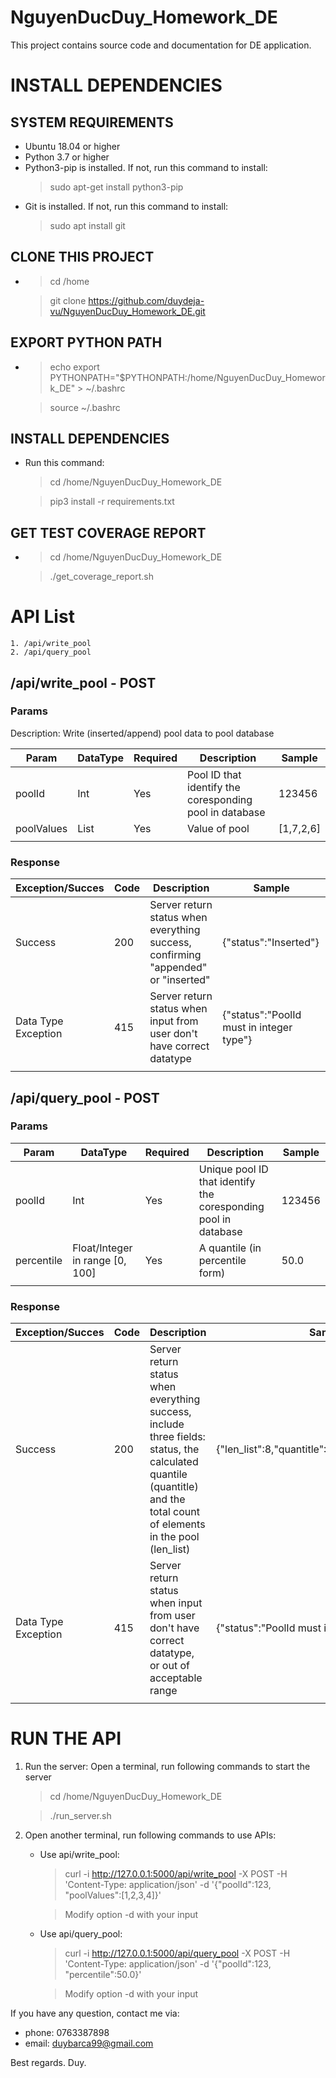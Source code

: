 # NguyenDucDuy_Homework_DE
This project contains source code and documentation for DE application. 

# INSTALL DEPENDENCIES

## SYSTEM REQUIREMENTS
- Ubuntu 18.04 or higher
- Python 3.7 or higher
- Python3-pip is installed. If not, run this command to install:
    > sudo apt-get install python3-pip
- Git is installed. If not, run this command to install:
    > sudo apt install git

## CLONE THIS PROJECT
- 
    > cd /home

    > git clone https://github.com/duydeja-vu/NguyenDucDuy_Homework_DE.git

## EXPORT PYTHON PATH
- 
    > echo export PYTHONPATH="$PYTHONPATH:/home/NguyenDucDuy_Homework_DE" > ~/.bashrc

    > source ~/.bashrc

## INSTALL DEPENDENCIES
- Run this command:
    > cd /home/NguyenDucDuy_Homework_DE

    > pip3 install -r requirements.txt

## GET TEST COVERAGE REPORT
- 
    > cd /home/NguyenDucDuy_Homework_DE

    > ./get_coverage_report.sh

# API List

    1. /api/write_pool
    2. /api/query_pool

## /api/write_pool - POST

### Params
Description: Write (inserted/append) pool data to pool database

| Param      | DataType | Required | Description                                                    | Sample    |
|------------|------|----------|----------------------------------------------------------------|-----------|
| poolId     | Int  | Yes      | Pool ID that identify the coresponding pool in database | 123456    
| poolValues | List | Yes      | Value of pool                                              | [1,7,2,6] |
|            |      |          |                                                                |           |

### Response
| Exception/Succes    | Code | Description                                                              | Sample                                   |
|---------------------|------|--------------------------------------------------------------------------|------------------------------------------|
| Success             | 200  | Server return status when everything success, confirming "appended" or "inserted"                           | {"status":"Inserted"}                    |
| Data Type Exception | 415  | Server return status when input from user don't have correct datatype | {"status":"PoolId must in integer type"} |
|                     |      |                                                                          |                                          |

## /api/query_pool - POST

### Params
| Param      | DataType | Required | Description                                                    | Sample    |
|------------|------|----------|----------------------------------------------------------------|-----------|
| poolId     | Int  | Yes      | Unique pool ID that identify the coresponding pool in database | 123456    |
| percentile | Float/Integer in range [0, 100] | Yes      | A quantile (in percentile form)                                                | 50.0 |
|            |      |          |                                                                |           |

### Response
| Exception/Succes    | Code | Description                                                              | Sample                                   |
|---------------------|------|--------------------------------------------------------------------------|------------------------------------------|
| Success             | 200  | Server return status when everything success, include three fields: status, the calculated quantile (quantitle) and the total count of elements in the pool (len_list)                          | {"len_list":8,"quantitle":2.5,"status":"Success"}                    |
| Data Type Exception | 415  | Server return status when input from user don't have correct datatype, or out of acceptable range | {"status":"PoolId must in integer type"} |
|                     |      |                                                                          |                                          |

# RUN THE API 
1. Run the server: Open a terminal, run following commands to start the server
    >  cd /home/NguyenDucDuy_Homework_DE

    > ./run_server.sh

2. Open another terminal, run following commands to use APIs:
    - Use api/write_pool:

        > curl -i http://127.0.0.1:5000/api/write_pool -X POST -H 'Content-Type: application/json' -d '{"poolId":123, "poolValues":[1,2,3,4]}'

        > Modify option -d with your input
    
    - Use api/query_pool:

        > curl -i http://127.0.0.1:5000/api/query_pool -X POST -H 'Content-Type: application/json' -d '{"poolId":123, "percentile":50.0}'

        > Modify option -d with your input

If you have any question, contact me via:
- phone: 0763387898
- email: duybarca99@gmail.com

Best regards.
Duy.